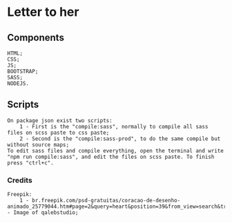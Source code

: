 # Letter to her


## Components
    HTML;
    CSS;
    JS;
    BOOTSTRAP;
    SASS;
    NODEJS.



## Scripts
    On package json exist two scripts:
        1 - First is the "compile:sass", normally to compile all sass files on scss paste to css paste;
        2 - Second is the "compile:sass-prod", to do the same compile but without source maps;
    To edit sass files and compile everything, open the terminal and write "npm run compile:sass", and edit the files on scss paste. To finish press "ctrl+c".


### Credits
    Freepik:
        1 - br.freepik.com/psd-gratuitas/coracao-de-desenho-animado_25779044.htm#page=2&query=heart&position=39&from_view=search&track=sph - Image of qalebstudio;
